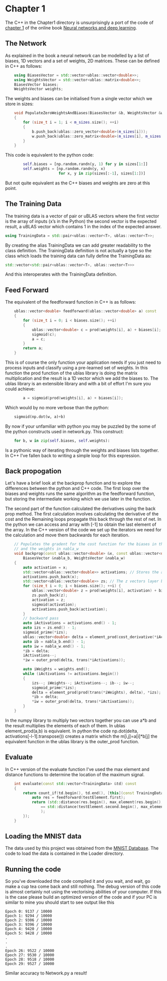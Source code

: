 # Chapter 1
The C++ in the Chapter1 directory is unsurprisingly a port of the code of [chapter 1](http://neuralnetworksanddeeplearning.com/chap1.html)
of the online book [Neural networks and deep learning](http://neuralnetworksanddeeplearning.com).

## The Network
As explained in the book a neural network can be modelled by a list of biases, 1D vectors 
and a set of weights, 2D matrices. These can be defined in C++ as follows:
```c++
 	using BiasesVector = std::vector<ublas::vector<double>>;
	using WeightsVector = std::vector<ublas::matrix<double>>;
	BiasesVector biases;
	WeightsVector weights;
```
The weights and biases can be initialised from a single vector<int> which we store in sizes:
```C++
	void PopulateZeroWeightsAndBiases(BiasesVector &b, WeightsVector &w)  const
	{
		for (size_t i = 1; i < m_sizes.size(); ++i)
		{
			b.push_back(ublas::zero_vector<double>(m_sizes[i]));
			w.push_back(ublas::zero_matrix<double>(m_sizes[i], m_sizes[i - 1]));
		}
	}
```
This code is equivalent to the python code:
```python
        self.biases = [np.random.randn(y, 1) for y in sizes[1:]]
        self.weights = [np.random.randn(y, x)
                        for x, y in zip(sizes[:-1], sizes[1:])]
```
But not quite equivalent as the C++ biases and weights are zero at this point.

## The Training Data
The training data is a vector of pair or uBLAS vectors where the first vector is the array of inputs (x’s in the Python) the second vector is the expected result, a uBLAS vector which contains 1 in the index of the expected answer.
```c++
using TrainingData = std::pair<ublas::vector<T>, ublas::vector<T>>;
```
By creating the alias TrainingData we can add greater readability to the class definition. The TrainingData definition is not actually a type so the class which loads the training data can fully define the TrainingData as:
```c++
std::vector<std::pair<ublas::vector<T>, ublas::vector<T>>> 
```
And this interoperates with the TrainingData definition.

## Feed Forward

The equivalent of the feedforward function in C++ is as follows:
```c++
	ublas::vector<double> feedforward(ublas::vector<double> a) const
	{
		for (size_t i = 0; i < biases.size(); ++i)
		{
			ublas::vector<double> c = prod(weights[i], a) + biases[i];
			sigmoid(c);
			a = c;
		}
		return a;
	}
```
This is of course the only function your application needs if you just need to process inputs and classify using a pre-learned set of weights.
In this function the prod function of the ublas library is doing the matrix multiplication and the result is a 1D vector which we add the biases to. 
The ublas library is an extensible library and with a bit of effort I'm sure you could achieve:
``` c++
		a = sigmoid(prod(weights[i], a) + biases[i]);
```
Which would by no more verbose than the python:
``` python
	sigmoid(np.dot(w, a)+b)
```
By now if your unfamiliar with python you may be puzzled by the some of the python constructs used in network.py. This construct:
``` python
	for b, w in zip(self.biases, self.weights):
```
Is a pythonic way of iterating through the weights and biases lists together. In C++ I've fallen back to writing a simple loop for this expression.

## Back propogation

Let's have a brief look at the backprop function and to explore the differences between the python and C++ code. The first loop over the biases and weights
runs the same algorithm as the feedforward function, but storing the intermediate working which we use later in the function.

The second part of the function calculated the derivatives using the back prop method. The first calculation involves calculating the derivative of the cost and the
Remaining loops propagate this back through the rest of net. In the python we can access and array with [-1] to obtain the last element of the array. In the 
C++ version of the code we set up the iterators we need for the calculation and move them backwards for each iteration.
```c++
	// Populates the gradent for the cost function for the biases in the vector nabla_b 
	// and the weights in nabla_w
	void backprop(const ublas::vector<double> &x, const ublas::vector<double> &y,
		BiasesVector &nabla_b, WeightsVector &nabla_w)
	{
		auto activation = x;
		std::vector<ublas::vector<double>> activations; // Stores the activations of each layer
		activations.push_back(x);
		std::vector<ublas::vector<double>> zs; // The z vectors layer by layer
		for (size_t i = 0; i < biases.size(); ++i) {
			ublas::vector<double> z = prod(weights[i], activation) + biases[i];
			zs.push_back(z);
			activation = z;
			sigmoid(activation);
			activations.push_back(activation);
		}
		// backward pass
		auto iActivations = activations.end() - 1;
		auto izs = zs.end() - 1;
		sigmoid_prime(*izs);
		ublas::vector<double> delta = element_prod(cost_derivative(*iActivations, y), *izs);
		auto ib = nabla_b.end() - 1;
		auto iw = nabla_w.end() - 1;
		*ib = delta;
		iActivations--;
		*iw = outer_prod(delta, trans(*iActivations));

		auto iWeights = weights.end();
		while (iActivations != activations.begin())
		{
			izs--; iWeights--; iActivations--; ib--; iw--;
			sigmoid_prime(*izs);
			delta = element_prod(prod(trans(*iWeights), delta), *izs);
			*ib = delta;
			*iw = outer_prod(delta, trans(*iActivations));
		}
	}
```
In the numpy library to multiply two vectors together you can use a*b and the result multiplies the elements of each of them. In ublas 
element_prod(a,b) is equivalent. In python the code np.dot(delta, activations[-l-1].transpose()) creates a matrix which the m[i,j]=a[i]*b[j]
the equivalent function in the ublas library is the outer_prod function. 

## Evaluate

In C++ version of the evaluate function I've used the max element and distance functions to determine the location of the maximum 
signal.
```c++
	int evaluate(const std::vector<TrainingData> &td) const
	{
		return count_if(td.begin(), td.end(), [this](const TrainingData &testElement) {
			auto res = feedforward(testElement.first);
			return (std::distance(res.begin(), max_element(res.begin(), res.end()))
				== std::distance(testElement.second.begin(), max_element(testElement.second.begin(), testElement.second.end()))
				);
		});
	}
```

## Loading the MNIST data
The data used by this project was obtained from the [MNIST Database](http://yann.lecun.com/exdb/mnist/). The code to load the data is contained in
the Loader directory.

## Running the code
So you've downloaded the code compiled it and you wait, and wait, go make a cup tea come back and still nothing. The debug version of this code 
is almost certainly not using the vectorising abilities of your computer. If this is the case please build an optimized version of the code 
and if your PC is similar to mine you should start to see output like this
```
Epoch 0: 9137 / 10000
Epoch 1: 9294 / 10000
Epoch 2: 9306 / 10000
Epoch 3: 9396 / 10000
Epoch 4: 9420 / 10000
Epoch 5: 9428 / 10000
.
.
.
Epoch 26: 9522 / 10000
Epoch 27: 9530 / 10000
Epoch 28: 9518 / 10000
Epoch 29: 9527 / 10000
```
Similar accuracy to Network.py a result!
